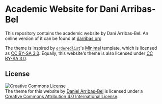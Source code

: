 # Academic Website for Dani Arribas-Bel

This repository contains the academic website by Dani Arribas-Bel. An online
version of it can be found at [darribas.org](http://darribas.org)

The theme is inspired by [`orderedlist`](https://github.com/orderedlist)'s [Minimal](https://github.com/orderedlist/minimal)
template, which is licensed as [CC BY-SA 3.0](http://creativecommons.org/licenses/by-sa/3.0/). Equally, this website's
theme is also licensed under [CC BY-SA 3.0](http://creativecommons.org/licenses/by-sa/3.0/).

## License

<p><a rel="license" href="http://creativecommons.org/licenses/by/4.0/"><img
alt="Creative Commons License" style="border-width:0"
src="http://i.creativecommons.org/l/by/4.0/88x31.png" /></a><br /><span
xmlns:dct="http://purl.org/dc/terms/" href="http://purl.org/dc/dcmitype/Text"
property="dct:title" rel="dct:type">The theme for this website</span> by <a
xmlns:cc="http://creativecommons.org/ns#" href="http://darribas.org"
property="cc:attributionName" rel="cc:attributionURL">Daniel Arribas-Bel</a> is licensed under a <a rel="license"
href="http://creativecommons.org/licenses/by/4.0/">Creative Commons Attribution 4.0 International License</a>.</p>




